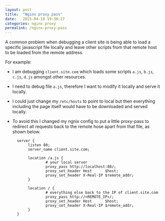 ```yaml
---
layout: post
title:  "Nginx proxy pass"
date:   2015-04-18 19:30:27
categories: nginx proxy
permalink: /nginx-proxy-pass
---
```


A common problem when debugging a client site is being able to load a specific javascript file locally and leave other scripts from that remote host to be loaded from the remote address.

For example:

- I am debugging `client.site.com` which loads some scripts `a.js`, `b.js`, `c.js`, `d.js` amongst other resources.
- I need to debug file `a.js`, therefore I want to modify it locally and serve it locally.
- I could just change my `/etc/hosts` to point to local but then everything including the page itself would have to be downloaded and served locally.
- To avoid this I changed my ngnix config to put a little proxy-pass to redirect all requests back to the remote hose apart from that file, as shown below.




        server {
             listen 80;
             server_name client.site.com;

             location /a.js {
                     # your local server
                     proxy_pass http://localhost:80/;
                     proxy_set_header Host      $host;
                     proxy_set_header X-Real-IP $remote_addr;
             }

             location / {
                     # everything else back to the IP of client.site.com
                     proxy_pass http://<REMOTE_IP>/;
                     proxy_set_header Host      $host;
                     proxy_set_header X-Real-IP $remote_addr;
             }
        }
